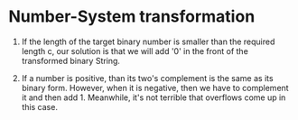 # Number-System transformation
1. If the length of the target binary number is smaller than the required length c, 
our solution is that we will add '0' in the front of the transformed binary String.

2. If a number is positive, than its two's complement is the same as its binary form.
However, when it is negative, then we have to complement it and then add 1. Meanwhile,
it's not terrible that overflows come up in this case.
